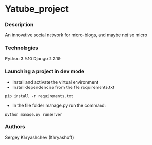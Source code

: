 # Yatube_project
### Description
An innovative social network for micro-blogs, and maybe not so micro
### Technologies
Python 3.9.10
Django 2.2.19
### Launching a project in dev mode
- Install and activate the virtual environment
- Install dependencies from the file requirements.txt
```
pip install -r requirements.txt
```
- In the file folder manage.py run the command:
```
python manage.py runserver
```
### Authors
Sergey Khryashchev (Khryashoff)

